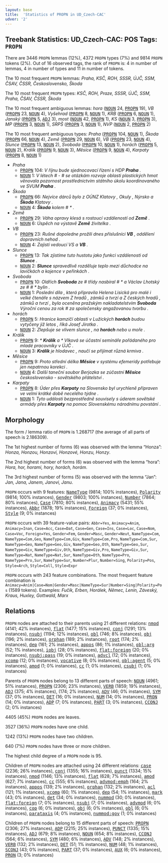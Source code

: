 ```yaml
---
layout: base
title:  'Statistics of PROPN in UD_Czech-CAC'
udver: '2'
---
```


## Treebank Statistics: UD_Czech-CAC: POS Tags: `PROPN`

There are 3446 `PROPN` lemmas (12%), 4372 `PROPN` types (7%) and 9814 `PROPN` tokens (2%).
Out of 16 observed tags, the rank of `PROPN` is: 4 in number of lemmas, 4 in number of types and 11 in number of tokens.

The 10 most frequent `PROPN` lemmas: <em>Praha, KSČ, ROH, SSSR, ÚJČ, SSM, ČSAV, ČSSR, Československo, Škoda</em>

The 10 most frequent `PROPN` types:  <em>KSČ, ROH, Praze, SSSR, ÚJČ, SSM, Praha, ČSAV, ČSSR, Škoda</em>

The 10 most frequent ambiguous lemmas: <em>hora</em> (<tt><a href="cs_cac-pos-NOUN.html">NOUN</a></tt> 24, <tt><a href="cs_cac-pos-PROPN.html">PROPN</a></tt> 19), <em>VB</em> (<tt><a href="cs_cac-pos-PROPN.html">PROPN</a></tt> 23, <tt><a href="cs_cac-pos-NOUN.html">NOUN</a></tt> 4), <em>Vyšehrad</em> (<tt><a href="cs_cac-pos-PROPN.html">PROPN</a></tt> 8, <tt><a href="cs_cac-pos-NOUN.html">NOUN</a></tt> 1), <em>KRB</em> (<tt><a href="cs_cac-pos-PROPN.html">PROPN</a></tt> 6, <tt><a href="cs_cac-pos-NOUN.html">NOUN</a></tt> 1), <em>Janský</em> (<tt><a href="cs_cac-pos-PROPN.html">PROPN</a></tt> 5, <tt><a href="cs_cac-pos-ADJ.html">ADJ</a></tt> 3), <em>most</em> (<tt><a href="cs_cac-pos-NOUN.html">NOUN</a></tt> 42, <tt><a href="cs_cac-pos-PROPN.html">PROPN</a></tt> 1), <em>KS</em> (<tt><a href="cs_cac-pos-NOUN.html">NOUN</a></tt> 3, <tt><a href="cs_cac-pos-PROPN.html">PROPN</a></tt> 3), <em>MP</em> (<tt><a href="cs_cac-pos-PROPN.html">PROPN</a></tt> 3, <tt><a href="cs_cac-pos-NOUN.html">NOUN</a></tt> 1), <em>SRPŠ</em> (<tt><a href="cs_cac-pos-PROPN.html">PROPN</a></tt> 3, <tt><a href="cs_cac-pos-NOUN.html">NOUN</a></tt> 1), <em>NVP</em> (<tt><a href="cs_cac-pos-NOUN.html">NOUN</a></tt> 2, <tt><a href="cs_cac-pos-PROPN.html">PROPN</a></tt> 2)

The 10 most frequent ambiguous types:  <em>Praha</em> (<tt><a href="cs_cac-pos-PROPN.html">PROPN</a></tt> 104, <tt><a href="cs_cac-pos-NOUN.html">NOUN</a></tt> 1), <em>Škoda</em> (<tt><a href="cs_cac-pos-PROPN.html">PROPN</a></tt> 66, <tt><a href="cs_cac-pos-NOUN.html">NOUN</a></tt> 4), <em>Země</em> (<tt><a href="cs_cac-pos-PROPN.html">PROPN</a></tt> 29, <tt><a href="cs_cac-pos-NOUN.html">NOUN</a></tt> 6), <em>VB</em> (<tt><a href="cs_cac-pos-PROPN.html">PROPN</a></tt> 23, <tt><a href="cs_cac-pos-NOUN.html">NOUN</a></tt> 4), <em>Slunce</em> (<tt><a href="cs_cac-pos-PROPN.html">PROPN</a></tt> 13, <tt><a href="cs_cac-pos-NOUN.html">NOUN</a></tt> 2), <em>Svoboda</em> (<tt><a href="cs_cac-pos-PROPN.html">PROPN</a></tt> 10, <tt><a href="cs_cac-pos-NOUN.html">NOUN</a></tt> 1), <em>horách</em> (<tt><a href="cs_cac-pos-PROPN.html">PROPN</a></tt> 5, <tt><a href="cs_cac-pos-NOUN.html">NOUN</a></tt> 2), <em>Králík</em> (<tt><a href="cs_cac-pos-PROPN.html">PROPN</a></tt> 9, <tt><a href="cs_cac-pos-NOUN.html">NOUN</a></tt> 3), <em>Měsíce</em> (<tt><a href="cs_cac-pos-PROPN.html">PROPN</a></tt> 9, <tt><a href="cs_cac-pos-NOUN.html">NOUN</a></tt> 4), <em>Karpaty</em> (<tt><a href="cs_cac-pos-PROPN.html">PROPN</a></tt> 8, <tt><a href="cs_cac-pos-NOUN.html">NOUN</a></tt> 1)


* <em>Praha</em>
  * <tt><a href="cs_cac-pos-PROPN.html">PROPN</a></tt> 104: <em>V říjnu bude sjednocovací řízení s HDP <b>Praha</b> .</em>
  * <tt><a href="cs_cac-pos-NOUN.html">NOUN</a></tt> 1: <em>V létech # - # se otázkám rozvoje oblasti plastických hmot věnovala pozornost prostřednictvím státního úkolu koordinovaného ve SVUM <b>Praha</b> .</em>
* <em>Škoda</em>
  * <tt><a href="cs_cac-pos-PROPN.html">PROPN</a></tt> 66: <em>Nejvíce dárců bylo z OÚNZ Klatovy , Okuly , Nýrsko a <b>Škoda</b> Klatovy .</em>
  * <tt><a href="cs_cac-pos-NOUN.html">NOUN</a></tt> 4: <em><b>Škoda</b> kolem # * .</em>
* <em>Země</em>
  * <tt><a href="cs_cac-pos-PROPN.html">PROPN</a></tt> 29: <em>Váha opravy klesá s rostoucí vzdáleností od <b>Země</b> .</em>
  * <tt><a href="cs_cac-pos-NOUN.html">NOUN</a></tt> 6: <em>Úspěch na výstavě <b>Země</b> živitelka .</em>
* <em>VB</em>
  * <tt><a href="cs_cac-pos-PROPN.html">PROPN</a></tt> 23: <em>Rušné dopoledne prožili dnes příslušníci <b>VB</b> , oddělení dopravních nehod .</em>
  * <tt><a href="cs_cac-pos-NOUN.html">NOUN</a></tt> 4: <em>Zajistí vedoucí VS a <b>VB</b> .</em>
* <em>Slunce</em>
  * <tt><a href="cs_cac-pos-PROPN.html">PROPN</a></tt> 13: <em>Tak zjistíme tuto hustotu jako funkci vzdálenosti od <b>Slunce</b> .</em>
  * <tt><a href="cs_cac-pos-NOUN.html">NOUN</a></tt> 2: <em><b>Slunce</b> spravedlivě rozděluje teplo mezi důchodce na lavičkách a kojence v peřinkách .</em>
* <em>Svoboda</em>
  * <tt><a href="cs_cac-pos-PROPN.html">PROPN</a></tt> 10: <em>Oldřich <b>Svoboda</b> ze # třídy nasbíral # * a Václav Lhotský ze # # * bylin .</em>
  * <tt><a href="cs_cac-pos-NOUN.html">NOUN</a></tt> 1: <em>Poslední díla , která připravila Helena Lisická pro malé i velké čtenáře s názvem Z hradů , zámků a tvrzí a Z českých hradů , zámků a tvrzí , byla oceněna pražským nakladatelstvím <b>Svoboda</b> Výroční cenou za rok # za společensky angažovanou tvorbu .</em>
* <em>horách</em>
  * <tt><a href="cs_cac-pos-PROPN.html">PROPN</a></tt> 5: <em>Hranice kamzičí oblasti v Lužických <b>horách</b> budou vytyčeny již letos , říká Josef Jirotka .</em>
  * <tt><a href="cs_cac-pos-NOUN.html">NOUN</a></tt> 2: <em>Zlepšuje se vlivem slunce , na <b>horách</b> nebo u moře .</em>
* <em>Králík</em>
  * <tt><a href="cs_cac-pos-PROPN.html">PROPN</a></tt> 9: <em>* <b>Králík</b> a * Vlková se účastní semináře pořádaného pro mladé pracovníky v ÚJČ .</em>
  * <tt><a href="cs_cac-pos-NOUN.html">NOUN</a></tt> 3: <em><b>Králík</b> je hlodavec , naučí se přijímat různá krmiva .</em>
* <em>Měsíce</em>
  * <tt><a href="cs_cac-pos-PROPN.html">PROPN</a></tt> 9: <em>Proto střední délka <b>Měsíce</b> v systému efemeridy potřebuje jen nepatrnou korekci .</em>
  * <tt><a href="cs_cac-pos-NOUN.html">NOUN</a></tt> 4: <em>Další taneční soubor Berjozka se zúčastní <b>Měsíce</b> československo - sovětského přátelství .</em>
* <em>Karpaty</em>
  * <tt><a href="cs_cac-pos-PROPN.html">PROPN</a></tt> 8: <em>Úder přes <b>Karpaty</b> na Slovensko byl urychleně připraven ve velmi krátké době necelého týdne .</em>
  * <tt><a href="cs_cac-pos-NOUN.html">NOUN</a></tt> 1: <em>Tyto události bezprostředně souvisely s úderem sovětské armády přes <b>Karpaty</b> na pomoc Slovenskému národnímu povstání .</em>

## Morphology

The form / lemma ratio of `PROPN` is 1.268717 (the average of all parts of speech is 2.186309).

The 1st highest number of forms (6) was observed with the lemma “Honza”: <em>Honza, Honzou, Honzovi, Honzové, Honzu, Honzy</em>.

The 2nd highest number of forms (6) was observed with the lemma “hora”: <em>Hora, hor, horami, hory, horách, horám</em>.

The 3rd highest number of forms (5) was observed with the lemma “Jan”: <em>Jan, Jana, Janem, Janovi, Janu</em>.

`PROPN` occurs with 9 features: <tt><a href="cs_cac-feat-NameType.html">NameType</a></tt> (9814; 100% instances), <tt><a href="cs_cac-feat-Polarity.html">Polarity</a></tt> (9814; 100% instances), <tt><a href="cs_cac-feat-Gender.html">Gender</a></tt> (9803; 100% instances), <tt><a href="cs_cac-feat-Number.html">Number</a></tt> (7864; 80% instances), <tt><a href="cs_cac-feat-Case.html">Case</a></tt> (7810; 80% instances), <tt><a href="cs_cac-feat-Animacy.html">Animacy</a></tt> (5431; 55% instances), <tt><a href="cs_cac-feat-Abbr.html">Abbr</a></tt> (1878; 19% instances), <tt><a href="cs_cac-feat-Foreign.html">Foreign</a></tt> (37; 0% instances), <tt><a href="cs_cac-feat-Style.html">Style</a></tt> (9; 0% instances)

`PROPN` occurs with 39 feature-value pairs: `Abbr=Yes`, `Animacy=Anim`, `Animacy=Inan`, `Case=Acc`, `Case=Dat`, `Case=Gen`, `Case=Ins`, `Case=Loc`, `Case=Nom`, `Case=Voc`, `Foreign=Yes`, `Gender=Fem`, `Gender=Masc`, `Gender=Neut`, `NameType=Com`, `NameType=Com,Geo`, `NameType=Com,Giv`, `NameType=Com,Pro`, `NameType=Com,Sur`, `NameType=Geo`, `NameType=Geo,Giv`, `NameType=Geo,Oth`, `NameType=Geo,Sur`, `NameType=Giv`, `NameType=Giv,Oth`, `NameType=Giv,Pro`, `NameType=Giv,Sur`, `NameType=Nat`, `NameType=Nat,Sur`, `NameType=Oth`, `NameType=Pro`, `NameType=Pro,Sur`, `NameType=Sur`, `Number=Plur`, `Number=Sing`, `Polarity=Pos`, `Style=Arch`, `Style=Coll`, `Style=Expr`

`PROPN` occurs with 243 feature combinations.
The most frequent feature combination is `Animacy=Anim|Case=Nom|Gender=Masc|NameType=Sur|Number=Sing|Polarity=Pos` (1589 tokens).
Examples: <em>Fučík, Erben, Horálek, Němec, Lenin, Záveský, Kraus, Huxley, Gottwald, Marx</em>


## Relations

`PROPN` nodes are attached to their parents using 21 different relations: <tt><a href="cs_cac-dep-nmod.html">nmod</a></tt> (4141; 42% instances), <tt><a href="cs_cac-dep-flat.html">flat</a></tt> (1477; 15% instances), <tt><a href="cs_cac-dep-conj.html">conj</a></tt> (1291; 13% instances), <tt><a href="cs_cac-dep-nsubj.html">nsubj</a></tt> (1194; 12% instances), <tt><a href="cs_cac-dep-obl.html">obl</a></tt> (746; 8% instances), <tt><a href="cs_cac-dep-obj.html">obj</a></tt> (196; 2% instances), <tt><a href="cs_cac-dep-orphan.html">orphan</a></tt> (189; 2% instances), <tt><a href="cs_cac-dep-root.html">root</a></tt> (174; 2% instances), <tt><a href="cs_cac-dep-dep.html">dep</a></tt> (161; 2% instances), <tt><a href="cs_cac-dep-appos.html">appos</a></tt> (86; 1% instances), <tt><a href="cs_cac-dep-obl-arg.html">obl:arg</a></tt> (52; 1% instances), <tt><a href="cs_cac-dep-iobj.html">iobj</a></tt> (28; 0% instances), <tt><a href="cs_cac-dep-flat-foreign.html">flat:foreign</a></tt> (20; 0% instances), <tt><a href="cs_cac-dep-nsubj-pass.html">nsubj:pass</a></tt> (19; 0% instances), <tt><a href="cs_cac-dep-advcl.html">advcl</a></tt> (12; 0% instances), <tt><a href="cs_cac-dep-xcomp.html">xcomp</a></tt> (12; 0% instances), <tt><a href="cs_cac-dep-vocative.html">vocative</a></tt> (8; 0% instances), <tt><a href="cs_cac-dep-obl-agent.html">obl:agent</a></tt> (5; 0% instances), <tt><a href="cs_cac-dep-amod.html">amod</a></tt> (1; 0% instances), <tt><a href="cs_cac-dep-cc.html">cc</a></tt> (1; 0% instances), <tt><a href="cs_cac-dep-csubj.html">csubj</a></tt> (1; 0% instances)

Parents of `PROPN` nodes belong to 13 different parts of speech: <tt><a href="cs_cac-pos-NOUN.html">NOUN</a></tt> (4961; 51% instances), <tt><a href="cs_cac-pos-PROPN.html">PROPN</a></tt> (2306; 23% instances), <tt><a href="cs_cac-pos-VERB.html">VERB</a></tt> (1859; 19% instances), <tt><a href="cs_cac-pos-ADJ.html">ADJ</a></tt> (375; 4% instances),  (174; 2% instances), <tt><a href="cs_cac-pos-ADV.html">ADV</a></tt> (46; 0% instances), <tt><a href="cs_cac-pos-SYM.html">SYM</a></tt> (37; 0% instances), <tt><a href="cs_cac-pos-DET.html">DET</a></tt> (16; 0% instances), <tt><a href="cs_cac-pos-NUM.html">NUM</a></tt> (14; 0% instances), <tt><a href="cs_cac-pos-PRON.html">PRON</a></tt> (14; 0% instances), <tt><a href="cs_cac-pos-ADP.html">ADP</a></tt> (7; 0% instances), <tt><a href="cs_cac-pos-PART.html">PART</a></tt> (3; 0% instances), <tt><a href="cs_cac-pos-CCONJ.html">CCONJ</a></tt> (2; 0% instances)

4405 (45%) `PROPN` nodes are leaves.

3527 (36%) `PROPN` nodes have one child.

1242 (13%) `PROPN` nodes have two children.

640 (7%) `PROPN` nodes have three or more children.

The highest child degree of a `PROPN` node is 95.

Children of `PROPN` nodes are attached using 24 different relations: <tt><a href="cs_cac-dep-case.html">case</a></tt> (2236; 26% instances), <tt><a href="cs_cac-dep-conj.html">conj</a></tt> (1355; 16% instances), <tt><a href="cs_cac-dep-punct.html">punct</a></tt> (1334; 15% instances), <tt><a href="cs_cac-dep-nmod.html">nmod</a></tt> (1146; 13% instances), <tt><a href="cs_cac-dep-flat.html">flat</a></tt> (628; 7% instances), <tt><a href="cs_cac-dep-amod.html">amod</a></tt> (627; 7% instances), <tt><a href="cs_cac-dep-cc.html">cc</a></tt> (555; 6% instances), <tt><a href="cs_cac-dep-advmod-emph.html">advmod:emph</a></tt> (164; 2% instances), <tt><a href="cs_cac-dep-appos.html">appos</a></tt> (139; 2% instances), <tt><a href="cs_cac-dep-orphan.html">orphan</a></tt> (132; 2% instances), <tt><a href="cs_cac-dep-acl.html">acl</a></tt> (121; 1% instances), <tt><a href="cs_cac-dep-xcomp.html">xcomp</a></tt> (60; 1% instances), <tt><a href="cs_cac-dep-dep.html">dep</a></tt> (54; 1% instances), <tt><a href="cs_cac-dep-mark.html">mark</a></tt> (43; 0% instances), <tt><a href="cs_cac-dep-det.html">det</a></tt> (34; 0% instances), <tt><a href="cs_cac-dep-nummod.html">nummod</a></tt> (30; 0% instances), <tt><a href="cs_cac-dep-flat-foreign.html">flat:foreign</a></tt> (7; 0% instances), <tt><a href="cs_cac-dep-nsubj.html">nsubj</a></tt> (7; 0% instances), <tt><a href="cs_cac-dep-advmod.html">advmod</a></tt> (6; 0% instances), <tt><a href="cs_cac-dep-cop.html">cop</a></tt> (6; 0% instances), <tt><a href="cs_cac-dep-obj.html">obj</a></tt> (6; 0% instances), <tt><a href="cs_cac-dep-obl.html">obl</a></tt> (6; 0% instances), <tt><a href="cs_cac-dep-parataxis.html">parataxis</a></tt> (4; 0% instances), <tt><a href="cs_cac-dep-nummod-gov.html">nummod:gov</a></tt> (1; 0% instances)

Children of `PROPN` nodes belong to 15 different parts of speech: <tt><a href="cs_cac-pos-PROPN.html">PROPN</a></tt> (2306; 27% instances), <tt><a href="cs_cac-pos-ADP.html">ADP</a></tt> (2215; 25% instances), <tt><a href="cs_cac-pos-PUNCT.html">PUNCT</a></tt> (1335; 15% instances), <tt><a href="cs_cac-pos-ADJ.html">ADJ</a></tt> (679; 8% instances), <tt><a href="cs_cac-pos-NOUN.html">NOUN</a></tt> (654; 8% instances), <tt><a href="cs_cac-pos-CCONJ.html">CCONJ</a></tt> (564; 6% instances), <tt><a href="cs_cac-pos-SYM.html">SYM</a></tt> (480; 6% instances), <tt><a href="cs_cac-pos-ADV.html">ADV</a></tt> (148; 2% instances), <tt><a href="cs_cac-pos-VERB.html">VERB</a></tt> (132; 2% instances), <tt><a href="cs_cac-pos-DET.html">DET</a></tt> (51; 1% instances), <tt><a href="cs_cac-pos-NUM.html">NUM</a></tt> (48; 1% instances), <tt><a href="cs_cac-pos-SCONJ.html">SCONJ</a></tt> (43; 0% instances), <tt><a href="cs_cac-pos-PART.html">PART</a></tt> (37; 0% instances), <tt><a href="cs_cac-pos-AUX.html">AUX</a></tt> (6; 0% instances), <tt><a href="cs_cac-pos-PRON.html">PRON</a></tt> (3; 0% instances)

